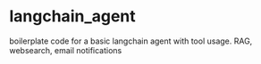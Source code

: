 # langchain_agent
boilerplate code for a basic langchain agent with tool usage. RAG, websearch, email notifications
